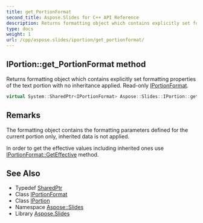 ```yaml
---
title: get_PortionFormat
second_title: Aspose.Slides for C++ API Reference
description: Returns formatting object which contains explicitly set formatting properties of the text portion with no inheritance applied. Read-only IPortionFormat.
type: docs
weight: 1
url: /cpp/aspose.slides/iportion/get_portionformat/
---
```

## IPortion::get_PortionFormat method


Returns formatting object which contains explicitly set formatting properties of the text portion with no inheritance applied. Read-only [IPortionFormat](../../iportionformat/).

```cpp
virtual System::SharedPtr<IPortionFormat> Aspose::Slides::IPortion::get_PortionFormat()=0
```

## Remarks


The formatting object contains the formatting parameters defined for the current portion only, inherited data is not applied.

In order to get the effective values including inherited ones use [IPortionFormat::GetEffective](../../iportionformat/geteffective/) method.
## See Also

* Typedef [SharedPtr](../../../system/sharedptr/)
* Class [IPortionFormat](../../iportionformat/)
* Class [IPortion](../)
* Namespace [Aspose::Slides](../../)
* Library [Aspose.Slides](../../../)
